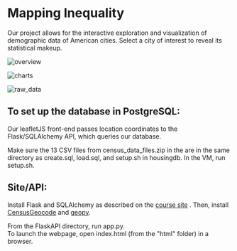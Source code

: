# Mapping Inequality

Our project allows for the interactive exploration and visualization of demographic data of American cities. Select a city of interest to reveal its statistical makeup.

![overview](https://github.com/kupoko/radial-housing-project/blob/master/images/overview.JPG)

![charts](https://github.com/kupoko/radial-housing-project/blob/master/images/charts.JPG)

![raw_data](https://github.com/kupoko/radial-housing-project/blob/master/images/rawdata.JPG)

## To set up the database in PostgreSQL:
Our leafletJS front-end passes location coordinates to the Flask/SQLAlchemy API, which queries our database.

Make sure the 13 CSV files from census_data_files.zip in the  are in the same directory as create.sql, load.sql, and setup.sh in housingdb. In the VM, run setup.sh.

## Site/API:
Install Flask and SQLAlchemy as described on the [course site](https://sites.duke.edu/compsci316_01_f2017/help/flask/) . Then, install [CensusGeocode](https://pypi.python.org/pypi/censusgeocode) and [geopy](https://pypi.python.org/pypi/geopy).

From the FlaskAPI directory, run app.py.  
To launch the webpage, open index.html (from the "html" folder) in a browser.
